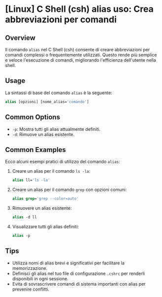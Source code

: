 # [Linux] C Shell (csh) alias uso: Crea abbreviazioni per comandi

## Overview
Il comando `alias` nel C Shell (csh) consente di creare abbreviazioni per comandi complessi o frequentemente utilizzati. Questo rende più semplice e veloce l'esecuzione di comandi, migliorando l'efficienza dell'utente nella shell.

## Usage
La sintassi di base del comando `alias` è la seguente:

```csh
alias [opzioni] [nome_alias='comando']
```

## Common Options
- `-p`: Mostra tutti gli alias attualmente definiti.
- `-d`: Rimuove un alias esistente.

## Common Examples
Ecco alcuni esempi pratici di utilizzo del comando `alias`:

1. Creare un alias per il comando `ls -la`:
   ```csh
   alias ll='ls -la'
   ```

2. Creare un alias per il comando `grep` con opzioni comuni:
   ```csh
   alias grep='grep --color=auto'
   ```

3. Rimuovere un alias esistente:
   ```csh
   alias -d ll
   ```

4. Visualizzare tutti gli alias definiti:
   ```csh
   alias -p
   ```

## Tips
- Utilizza nomi di alias brevi e significativi per facilitare la memorizzazione.
- Definisci gli alias nel tuo file di configurazione `.cshrc` per renderli disponibili in ogni sessione.
- Evita di sovrascrivere comandi di sistema importanti con alias per prevenire conflitti.